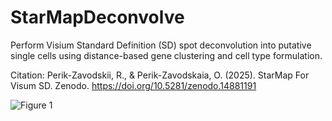 # StarMapDeconvolve

 Perform Visium Standard Definition (SD) spot deconvolution into putative single cells using distance-based gene clustering and cell type formulation.

 Citation:
 Perik-Zavodskii, R., & Perik-Zavodskaia, O. (2025). StarMap For Visum SD. Zenodo. https://doi.org/10.5281/zenodo.14881191

![Figure 1](https://github.com/user-attachments/assets/fe452f27-e127-4b57-9a86-90deaea14d3c)
